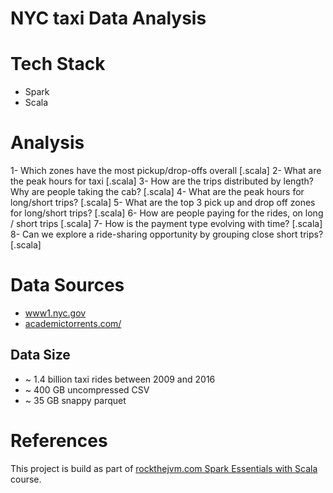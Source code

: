 # NYC taxi Data Analysis

# Tech Stack

- Spark
- Scala

# Analysis

1- Which zones have the most pickup/drop-offs overall [.scala]
2- What are the peak hours for taxi [.scala]
3- How are the trips distributed by length? Why are people taking the cab? [.scala]
4- What are the peak hours for long/short trips? [.scala]
5- What are the top 3 pick up and drop off zones for long/short trips? [.scala]
6- How are people paying for the rides, on long / short trips [.scala]
7- How is the payment type evolving with time? [.scala]
8- Can we explore a ride-sharing opportunity by grouping close short trips? [.scala]

# Data Sources

- [www1.nyc.gov](https://www1.nyc.gov/site/tlc/about/tlc-trip-record-data.page)
- [academictorrents.com/](http://academictorrents.com/details/4f465810b86c6b793d1c7556fe3936441081992e)

## Data Size

- ~ 1.4 billion taxi rides between 2009 and 2016
- ~ 400 GB uncompressed CSV
- ~ 35 GB snappy parquet

# References

This project is build as part of [rockthejvm.com Spark Essentials with Scala](https://rockthejvm.com/p/spark-essentials)
course.


